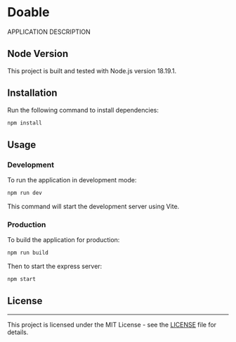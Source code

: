 # Doable

APPLICATION DESCRIPTION

## Node Version

This project is built and tested with Node.js version 18.19.1.

## Installation

Run the following command to install dependencies:

```bash
npm install
```

## Usage

### Development

To run the application in development mode:

```bash
npm run dev
```

This command will start the development server using Vite.

### Production

To build the application for production:

```bash
npm run build
```

Then to start the express server:

```bash
npm start
```

## License

---

This project is licensed under the MIT License - see the [LICENSE](LICENSE) file for details.
